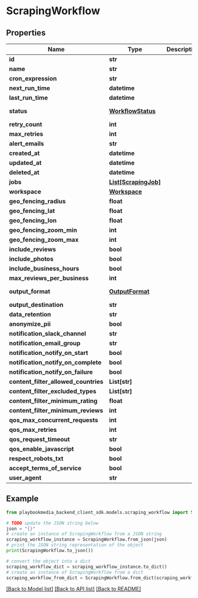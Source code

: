 # ScrapingWorkflow


## Properties

Name | Type | Description | Notes
------------ | ------------- | ------------- | -------------
**id** | **str** |  | [optional] 
**name** | **str** |  | [optional] 
**cron_expression** | **str** |  | [optional] 
**next_run_time** | **datetime** |  | [optional] 
**last_run_time** | **datetime** |  | [optional] 
**status** | [**WorkflowStatus**](WorkflowStatus.md) |  | [optional] [default to WorkflowStatus.UNSPECIFIED]
**retry_count** | **int** |  | [optional] 
**max_retries** | **int** |  | [optional] 
**alert_emails** | **str** |  | [optional] 
**created_at** | **datetime** |  | [optional] 
**updated_at** | **datetime** |  | [optional] 
**deleted_at** | **datetime** |  | [optional] 
**jobs** | [**List[ScrapingJob]**](ScrapingJob.md) |  | [optional] 
**workspace** | [**Workspace**](Workspace.md) |  | [optional] 
**geo_fencing_radius** | **float** |  | [optional] 
**geo_fencing_lat** | **float** |  | [optional] 
**geo_fencing_lon** | **float** |  | [optional] 
**geo_fencing_zoom_min** | **int** |  | [optional] 
**geo_fencing_zoom_max** | **int** |  | [optional] 
**include_reviews** | **bool** |  | [optional] 
**include_photos** | **bool** |  | [optional] 
**include_business_hours** | **bool** |  | [optional] 
**max_reviews_per_business** | **int** |  | [optional] 
**output_format** | [**OutputFormat**](OutputFormat.md) |  | [optional] [default to OutputFormat.UNSPECIFIED]
**output_destination** | **str** |  | [optional] 
**data_retention** | **str** |  | [optional] 
**anonymize_pii** | **bool** |  | [optional] 
**notification_slack_channel** | **str** |  | [optional] 
**notification_email_group** | **str** |  | [optional] 
**notification_notify_on_start** | **bool** |  | [optional] 
**notification_notify_on_complete** | **bool** |  | [optional] 
**notification_notify_on_failure** | **bool** |  | [optional] 
**content_filter_allowed_countries** | **List[str]** |  | [optional] 
**content_filter_excluded_types** | **List[str]** |  | [optional] 
**content_filter_minimum_rating** | **float** |  | [optional] 
**content_filter_minimum_reviews** | **int** |  | [optional] 
**qos_max_concurrent_requests** | **int** |  | [optional] 
**qos_max_retries** | **int** |  | [optional] 
**qos_request_timeout** | **str** |  | [optional] 
**qos_enable_javascript** | **bool** |  | [optional] 
**respect_robots_txt** | **bool** |  | [optional] 
**accept_terms_of_service** | **bool** |  | [optional] 
**user_agent** | **str** |  | [optional] 

## Example

```python
from playbookmedia_backend_client_sdk.models.scraping_workflow import ScrapingWorkflow

# TODO update the JSON string below
json = "{}"
# create an instance of ScrapingWorkflow from a JSON string
scraping_workflow_instance = ScrapingWorkflow.from_json(json)
# print the JSON string representation of the object
print(ScrapingWorkflow.to_json())

# convert the object into a dict
scraping_workflow_dict = scraping_workflow_instance.to_dict()
# create an instance of ScrapingWorkflow from a dict
scraping_workflow_from_dict = ScrapingWorkflow.from_dict(scraping_workflow_dict)
```
[[Back to Model list]](../README.md#documentation-for-models) [[Back to API list]](../README.md#documentation-for-api-endpoints) [[Back to README]](../README.md)


